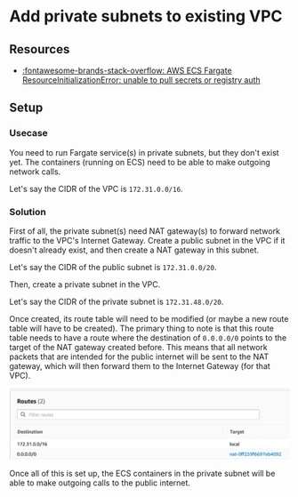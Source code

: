 Add private subnets to existing VPC
===

Resources
---

- [:fontawesome-brands-stack-overflow: AWS ECS Fargate ResourceInitializationError: unable to pull secrets or registry auth][1]

<!-- Links -->
[1]: https://stackoverflow.com/questions/61265108/aws-ecs-fargate-resourceinitializationerror-unable-to-pull-secrets-or-registry

Setup
---

### Usecase

You need to run Fargate service(s) in private subnets, but they don't
exist yet. The containers (running on ECS) need to be able to make outgoing
network calls.

Let's say the CIDR of the VPC is `172.31.0.0/16`.

### Solution

First of all, the private subnet(s) need NAT gateway(s) to forward network
traffic to the VPC's Internet Gateway. Create a public subnet in the VPC if it
doesn't already exist, and then create a NAT gateway in this subnet.

Let's say the CIDR of the public subnet is `172.31.0.0/20`.

Then, create a private subnet in the VPC.

Let's say the CIDR of the private subnet is `172.31.48.0/20`.

Once created, its route table will need to be modified (or maybe a new route
table will have to be created). The primary thing to note is that this route
table needs to have a route where the destination of `0.0.0.0/0` points to the
target of the NAT gateway created before. This means that all network packets
that are intended for the public internet will be sent to the NAT gateway, which
will then forward them to the Internet Gateway (for that VPC).

![route-table](assets/route-table.png)

Once all of this is set up, the ECS containers in the private subnet will be
able to make outgoing calls to the public internet.

